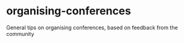# organising-conferences
General tips on organising conferences, based on feedback from the community
